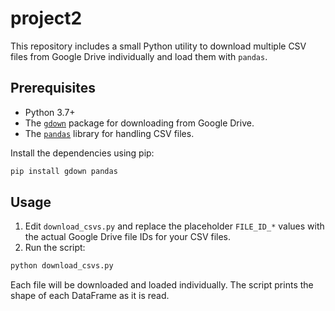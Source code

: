 # project2

This repository includes a small Python utility to download multiple CSV files from Google Drive individually and load them with `pandas`.

## Prerequisites

- Python 3.7+
- The [`gdown`](https://github.com/wkentaro/gdown) package for downloading from Google Drive.
- The [`pandas`](https://pandas.pydata.org/) library for handling CSV files.

Install the dependencies using pip:

```bash
pip install gdown pandas
```

## Usage

1. Edit `download_csvs.py` and replace the placeholder `FILE_ID_*` values with the actual Google Drive file IDs for your CSV files.
2. Run the script:

```bash
python download_csvs.py
```

Each file will be downloaded and loaded individually. The script prints the shape of each DataFrame as it is read.
